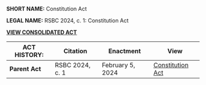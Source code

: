 **SHORT NAME:** Constitution Act

**LEGAL NAME:** RSBC 2024, c. 1: Constitution Act

[**VIEW CONSOLIDATED ACT**](./Consolidated.md)

| **ACT HISTORY:** | Citation        | Enactment        | View                                     |
| ---------------- | --------------- | ---------------- | ---------------------------------------- |
| **Parent Act**   | RSBC 2024, c. 1 | February 5, 2024 | [Constitution Act](../../RSBC/2024/1.md) |
